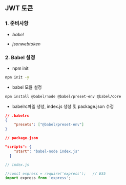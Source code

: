 ## JWT 토큰



### 1. 준비사항

- *babel*

- *jsonwebtoken*



### 2. Babel 설정

- npm init

```bash
npm init -y
```



- babel 모듈 설정

```bash
npm install @babel/node @babel/preset-env @babel/core
```



- babelrc파일 생성, index.js 생성 및 package.json 수정

```json
// .babelrc
{
	"presets": ["@babel/preset-env"]
}
```

````json
// package.json

"scripts": {
    "start": "babel-node index.js"
  }
````

```javascript
// index.js

//const express = require('express');   // ES5
import express from 'express';
```

